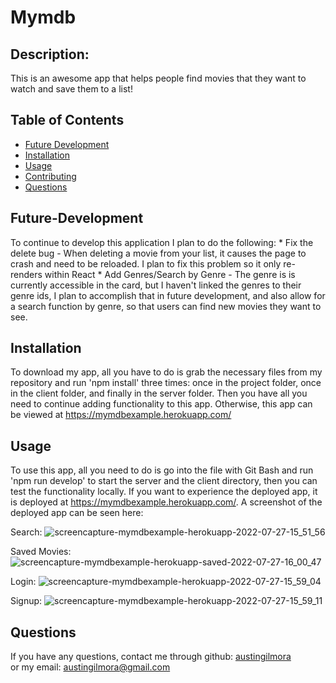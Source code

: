 # Mymdb

## Description:
  
   This is an awesome app that helps people find movies that they want to watch and save them to a list!
   
  ## Table of Contents

* [Future Development](#future-development)
* [Installation](#installation)
* [Usage](#usage)
* [Contributing](#contributing)
* [Questions](#questions)

## Future-Development
  To continue to develop this application I plan to do the following:
    * Fix the delete bug - When deleting a movie from your list, it causes the page to crash and need to be reloaded. I plan to fix this problem so it only re-renders within React
    * Add Genres/Search by Genre - The genre is is currently accessible in the card, but I haven't linked the genres to their genre ids, I plan to accomplish that in future development, 
      and also allow for a search function by genre, so that users can find new movies they want to see.
  
## Installation
  To download my app, all you have to do is grab the necessary files from my repository and run 'npm install' three times: once in the project folder, once in the client folder, and finally in the server folder. Then you have all you need to continue adding functionality to this app. Otherwise, this app can be viewed at https://mymdbexample.herokuapp.com/
  
## Usage
  To use this app, all you need to do is go into the file with Git Bash and run 'npm run develop' to start the server and the client directory, then you can test the functionality locally.
If you want to experience the deployed app, it is deployed at https://mymdbexample.herokuapp.com/. 
A screenshot of the deployed app can be seen here:

Search: 
![screencapture-mymdbexample-herokuapp-2022-07-27-15_51_56](https://user-images.githubusercontent.com/90655310/181360025-20ec825a-480d-40b6-93ed-0f8e8ae546b2.png)

Saved Movies:
![screencapture-mymdbexample-herokuapp-saved-2022-07-27-16_00_47](https://user-images.githubusercontent.com/90655310/181361502-89469c22-d71f-4ef5-b17b-aabfedad6e7f.png)

Login:
![screencapture-mymdbexample-herokuapp-2022-07-27-15_59_04](https://user-images.githubusercontent.com/90655310/181361295-6a01998e-7ff8-4b87-9eab-cce3a2474bef.png)


Signup:
![screencapture-mymdbexample-herokuapp-2022-07-27-15_59_11](https://user-images.githubusercontent.com/90655310/181361306-ffdc3889-9c25-4b69-81d8-9d9c7ba3791e.png)

  
## Questions
If you have any questions, contact me through github:
  <a href='https://github.com/austingilmora'>austingilmora</a><br>
or my email:
  <a href='mailto:austingilmora@gmail.com'>austingilmora@gmail.com</a>
